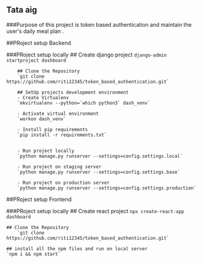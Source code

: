 ## Tata aig
###Purpose of this project is token based authentication and maintain the user's daily meal plan .

##PRoject setup Backend

###PRoject setup locally
        ## Create django project 
        `django-admin startproject dashboard`

        ## Clone the Repository
        `git clone https://github.com/riti12345/token_based_authentication.git`

        ## SetUp projects development environment
        - Create Virtualenv
        `mkvirtualenv --python=`which python3` dash_venv`

        - Activate virtual environment
        `workon dash_venv`

        - Install pip requirements
        `pip install -r requirements.txt`


        - Run project locally
        `python manage.py runserver --settings=config.settings.local`

        - Run project on staging server
        `python manage.py runserver --settings=config.settings.base`

        - Run project on production server
        `python manage.py runserver --settings=config.settings.production`



##PRoject setup Frontend

###PRoject setup locally
     ## Create react  project 
    `npx create-react-app dashboard`

    ## Clone the Repository
        `git clone https://github.com/riti12345/token_based_authentication.git`
        
    ## install all the npm files and run on local server
    `npm i && npm start`

